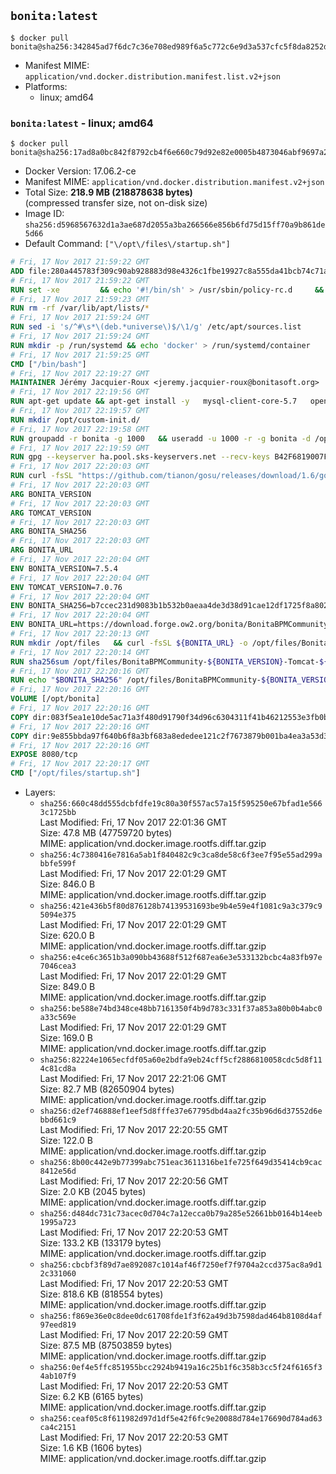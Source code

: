 ## `bonita:latest`

```console
$ docker pull bonita@sha256:342845ad7f6dc7c36e708ed989f6a5c772c6e9d3a537cfc5f8da8252d8a77e8d
```

-	Manifest MIME: `application/vnd.docker.distribution.manifest.list.v2+json`
-	Platforms:
	-	linux; amd64

### `bonita:latest` - linux; amd64

```console
$ docker pull bonita@sha256:17ad8a0bc842f8792cb4f6e660c79d92e82e0005b4873046abf9697a23d74808
```

-	Docker Version: 17.06.2-ce
-	Manifest MIME: `application/vnd.docker.distribution.manifest.v2+json`
-	Total Size: **218.9 MB (218878638 bytes)**  
	(compressed transfer size, not on-disk size)
-	Image ID: `sha256:d5968567632d1a3ae687d2055a3ba266566e856b6fd75d15ff70a9b861de5d66`
-	Default Command: `["\/opt\/files\/startup.sh"]`

```dockerfile
# Fri, 17 Nov 2017 21:59:22 GMT
ADD file:280a445783f309c90ab928883d98e4326c1fbe19927c8a555da41bcb74c71a45 in / 
# Fri, 17 Nov 2017 21:59:22 GMT
RUN set -xe 		&& echo '#!/bin/sh' > /usr/sbin/policy-rc.d 	&& echo 'exit 101' >> /usr/sbin/policy-rc.d 	&& chmod +x /usr/sbin/policy-rc.d 		&& dpkg-divert --local --rename --add /sbin/initctl 	&& cp -a /usr/sbin/policy-rc.d /sbin/initctl 	&& sed -i 's/^exit.*/exit 0/' /sbin/initctl 		&& echo 'force-unsafe-io' > /etc/dpkg/dpkg.cfg.d/docker-apt-speedup 		&& echo 'DPkg::Post-Invoke { "rm -f /var/cache/apt/archives/*.deb /var/cache/apt/archives/partial/*.deb /var/cache/apt/*.bin || true"; };' > /etc/apt/apt.conf.d/docker-clean 	&& echo 'APT::Update::Post-Invoke { "rm -f /var/cache/apt/archives/*.deb /var/cache/apt/archives/partial/*.deb /var/cache/apt/*.bin || true"; };' >> /etc/apt/apt.conf.d/docker-clean 	&& echo 'Dir::Cache::pkgcache ""; Dir::Cache::srcpkgcache "";' >> /etc/apt/apt.conf.d/docker-clean 		&& echo 'Acquire::Languages "none";' > /etc/apt/apt.conf.d/docker-no-languages 		&& echo 'Acquire::GzipIndexes "true"; Acquire::CompressionTypes::Order:: "gz";' > /etc/apt/apt.conf.d/docker-gzip-indexes 		&& echo 'Apt::AutoRemove::SuggestsImportant "false";' > /etc/apt/apt.conf.d/docker-autoremove-suggests
# Fri, 17 Nov 2017 21:59:23 GMT
RUN rm -rf /var/lib/apt/lists/*
# Fri, 17 Nov 2017 21:59:24 GMT
RUN sed -i 's/^#\s*\(deb.*universe\)$/\1/g' /etc/apt/sources.list
# Fri, 17 Nov 2017 21:59:24 GMT
RUN mkdir -p /run/systemd && echo 'docker' > /run/systemd/container
# Fri, 17 Nov 2017 21:59:25 GMT
CMD ["/bin/bash"]
# Fri, 17 Nov 2017 22:19:27 GMT
MAINTAINER Jérémy Jacquier-Roux <jeremy.jacquier-roux@bonitasoft.org>
# Fri, 17 Nov 2017 22:19:56 GMT
RUN apt-get update && apt-get install -y   mysql-client-core-5.7   openjdk-8-jre-headless   postgresql-client   unzip   curl   zip   && rm -rf /var/lib/apt/lists/*
# Fri, 17 Nov 2017 22:19:57 GMT
RUN mkdir /opt/custom-init.d/
# Fri, 17 Nov 2017 22:19:58 GMT
RUN groupadd -r bonita -g 1000   && useradd -u 1000 -r -g bonita -d /opt/bonita/ -s /sbin/nologin -c "Bonita User" bonita
# Fri, 17 Nov 2017 22:19:59 GMT
RUN gpg --keyserver ha.pool.sks-keyservers.net --recv-keys B42F6819007F00F88E364FD4036A9C25BF357DD4
# Fri, 17 Nov 2017 22:20:03 GMT
RUN curl -fsSL "https://github.com/tianon/gosu/releases/download/1.6/gosu-$(dpkg --print-architecture)" -o /usr/local/bin/gosu   && curl -fsSL "https://github.com/tianon/gosu/releases/download/1.6/gosu-$(dpkg --print-architecture).asc" -o /usr/local/bin/gosu.asc   && gpg --verify /usr/local/bin/gosu.asc   && rm /usr/local/bin/gosu.asc   && chmod +x /usr/local/bin/gosu
# Fri, 17 Nov 2017 22:20:03 GMT
ARG BONITA_VERSION
# Fri, 17 Nov 2017 22:20:03 GMT
ARG TOMCAT_VERSION
# Fri, 17 Nov 2017 22:20:03 GMT
ARG BONITA_SHA256
# Fri, 17 Nov 2017 22:20:03 GMT
ARG BONITA_URL
# Fri, 17 Nov 2017 22:20:04 GMT
ENV BONITA_VERSION=7.5.4
# Fri, 17 Nov 2017 22:20:04 GMT
ENV TOMCAT_VERSION=7.0.76
# Fri, 17 Nov 2017 22:20:04 GMT
ENV BONITA_SHA256=b7ccec231d9083b1b532b0aeaa4de3d38d91cae12df1725f8a802be5be170d21
# Fri, 17 Nov 2017 22:20:04 GMT
ENV BONITA_URL=https://download.forge.ow2.org/bonita/BonitaBPMCommunity-7.5.4-Tomcat-7.0.76.zip
# Fri, 17 Nov 2017 22:20:13 GMT
RUN mkdir /opt/files   && curl -fsSL ${BONITA_URL} -o /opt/files/BonitaBPMCommunity-${BONITA_VERSION}-Tomcat-${TOMCAT_VERSION}.zip
# Fri, 17 Nov 2017 22:20:14 GMT
RUN sha256sum /opt/files/BonitaBPMCommunity-${BONITA_VERSION}-Tomcat-${TOMCAT_VERSION}.zip
# Fri, 17 Nov 2017 22:20:16 GMT
RUN echo "$BONITA_SHA256" /opt/files/BonitaBPMCommunity-${BONITA_VERSION}-Tomcat-${TOMCAT_VERSION}.zip | sha256sum -c -
# Fri, 17 Nov 2017 22:20:16 GMT
VOLUME [/opt/bonita]
# Fri, 17 Nov 2017 22:20:16 GMT
COPY dir:083f5ea1e10de5ac71a3f480d91790f34d96c6304311f41b46212553e3fb0bb2 in /opt/files 
# Fri, 17 Nov 2017 22:20:16 GMT
COPY dir:9e855bbda97f640b6f8a3bf683a8ededee121c2f7673879b001ba4ea3a53d38b in /opt/templates 
# Fri, 17 Nov 2017 22:20:16 GMT
EXPOSE 8080/tcp
# Fri, 17 Nov 2017 22:20:17 GMT
CMD ["/opt/files/startup.sh"]
```

-	Layers:
	-	`sha256:660c48dd555dcbfdfe19c80a30f557ac57a15f595250e67bfad1e5663c1725bb`  
		Last Modified: Fri, 17 Nov 2017 22:01:36 GMT  
		Size: 47.8 MB (47759720 bytes)  
		MIME: application/vnd.docker.image.rootfs.diff.tar.gzip
	-	`sha256:4c7380416e7816a5ab1f840482c9c3ca8de58c6f3ee7f95e55ad299abbfe599f`  
		Last Modified: Fri, 17 Nov 2017 22:01:29 GMT  
		Size: 846.0 B  
		MIME: application/vnd.docker.image.rootfs.diff.tar.gzip
	-	`sha256:421e436b5f80d876128b74139531693be9b4e59e4f1081c9a3c379c95094e375`  
		Last Modified: Fri, 17 Nov 2017 22:01:29 GMT  
		Size: 620.0 B  
		MIME: application/vnd.docker.image.rootfs.diff.tar.gzip
	-	`sha256:e4ce6c3651b3a090bb43688f512f687ea6e3e533132bcbc4a83fb97e7046cea3`  
		Last Modified: Fri, 17 Nov 2017 22:01:29 GMT  
		Size: 849.0 B  
		MIME: application/vnd.docker.image.rootfs.diff.tar.gzip
	-	`sha256:be588e74bd348ce48bb7161350f4b9d783c331f37a853a80b0b4abc0a33c569e`  
		Last Modified: Fri, 17 Nov 2017 22:01:29 GMT  
		Size: 169.0 B  
		MIME: application/vnd.docker.image.rootfs.diff.tar.gzip
	-	`sha256:82224e1065ecfdf05a60e2bdfa9eb24cff5cf2886810058cdc5d8f114c81cd8a`  
		Last Modified: Fri, 17 Nov 2017 22:21:06 GMT  
		Size: 82.7 MB (82650904 bytes)  
		MIME: application/vnd.docker.image.rootfs.diff.tar.gzip
	-	`sha256:d2ef746888ef1eef5d8fffe37e67795dbd4aa2fc35b96d6d37552d6ebbd661c9`  
		Last Modified: Fri, 17 Nov 2017 22:20:55 GMT  
		Size: 122.0 B  
		MIME: application/vnd.docker.image.rootfs.diff.tar.gzip
	-	`sha256:8b00c442e9b77399abc751eac3611316be1fe725f649d35414cb9cac8412e56d`  
		Last Modified: Fri, 17 Nov 2017 22:20:56 GMT  
		Size: 2.0 KB (2045 bytes)  
		MIME: application/vnd.docker.image.rootfs.diff.tar.gzip
	-	`sha256:d484dc731c73acec0d704c7a12ecca0b79a285e52661bb0164b14eeb1995a723`  
		Last Modified: Fri, 17 Nov 2017 22:20:53 GMT  
		Size: 133.2 KB (133179 bytes)  
		MIME: application/vnd.docker.image.rootfs.diff.tar.gzip
	-	`sha256:cbcbf3f89d7ae892087c1014af46f7250ef7f9704a2ccd375ac8a9d12c331060`  
		Last Modified: Fri, 17 Nov 2017 22:20:53 GMT  
		Size: 818.6 KB (818554 bytes)  
		MIME: application/vnd.docker.image.rootfs.diff.tar.gzip
	-	`sha256:f869e36e0c8dee0dc61708fde1f3f62a49d3b7598dad464b8108d4af97eed819`  
		Last Modified: Fri, 17 Nov 2017 22:20:59 GMT  
		Size: 87.5 MB (87503859 bytes)  
		MIME: application/vnd.docker.image.rootfs.diff.tar.gzip
	-	`sha256:0ef4e5ffc851955bcc2924b9419a16c25b1f6c358b3cc5f24f6165f34ab107f9`  
		Last Modified: Fri, 17 Nov 2017 22:20:53 GMT  
		Size: 6.2 KB (6165 bytes)  
		MIME: application/vnd.docker.image.rootfs.diff.tar.gzip
	-	`sha256:ceaf05c8f611982d97d1df5e42f6fc9e20088d784e176690d784ad63ca4c2151`  
		Last Modified: Fri, 17 Nov 2017 22:20:53 GMT  
		Size: 1.6 KB (1606 bytes)  
		MIME: application/vnd.docker.image.rootfs.diff.tar.gzip
